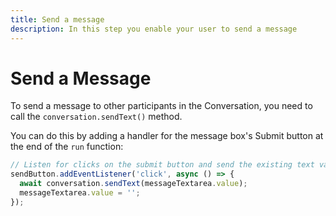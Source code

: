 ```yaml
---
title: Send a message
description: In this step you enable your user to send a message
---
```


# Send a Message

To send a message to other participants in the Conversation, you need to call the `conversation.sendText()` method.

You can do this by adding a handler for the message box's Submit button at the end of the `run` function:

```javascript
// Listen for clicks on the submit button and send the existing text value
sendButton.addEventListener('click', async () => {
  await conversation.sendText(messageTextarea.value);
  messageTextarea.value = '';
});
```

